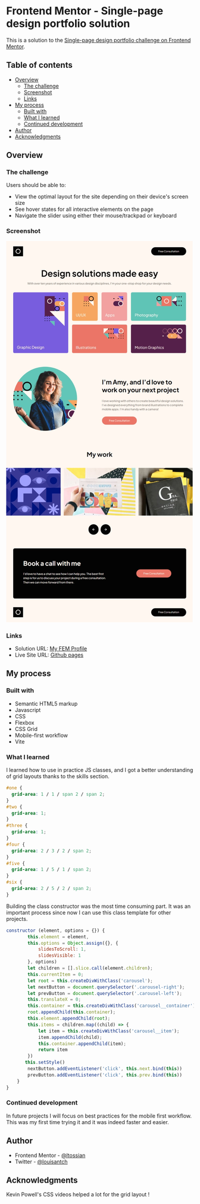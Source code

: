 # Frontend Mentor - Single-page design portfolio solution

This is a solution to the [Single-page design portfolio challenge on Frontend Mentor](https://www.frontendmentor.io/challenges/singlepage-design-portfolio-2MMhyhfKVo).

## Table of contents

- [Overview](#overview)
  - [The challenge](#the-challenge)
  - [Screenshot](#screenshot)
  - [Links](#links)
- [My process](#my-process)
  - [Built with](#built-with)
  - [What I learned](#what-i-learned)
  - [Continued development](#continued-development)
- [Author](#author)
- [Acknowledgments](#acknowledgments)

## Overview

### The challenge

Users should be able to:

- View the optimal layout for the site depending on their device's screen size
- See hover states for all interactive elements on the page
- Navigate the slider using either their mouse/trackpad or keyboard

### Screenshot

![](./assets/Capture%20web_14-9-2022_203843_127.0.0.1.jpeg)

### Links

- Solution URL: [My FEM Profile](https://your-solution-url.com)
- Live Site URL: [Github pages](https://ltossian.github.io/fem-portfolio-page/)

## My process

### Built with

- Semantic HTML5 markup
- Javascript
- CSS
- Flexbox
- CSS Grid
- Mobile-first workflow
- Vite

### What I learned

I learned how to use in practice JS classes, and I got a better understanding of grid layouts thanks to the skills section.

```css
#one {
  grid-area: 1 / 1 / span 2 / span 2;
}
#two {
  grid-area: 1;
}
#three {
  grid-area: 1;
}
#four {
  grid-area: 2 / 3 / 2 / span 2;
}
#five {
  grid-area: 1 / 5 / 1 / span 2;
}
#six {
  grid-area: 2 / 5 / 2 / span 2;
}
```
Building the class constructor was the most time consuming part. It was an important process since now I can use this class template for other projects. 

```js
constructor (element, options = {}) {
        this.element = element,
        this.options = Object.assign({}, {
            slidesToScroll: 1,
            slidesVisible: 1
        }, options)
        let children = [].slice.call(element.children);
        this.currentItem = 0;
        let root = this.createDivWithClass('carousel');
        let nextButton = document.querySelector('.carousel-right');
        let prevButton = document.querySelector('.carousel-left');
        this.translateX = 0;
        this.container = this.createDivWithClass('carousel__container');
        root.appendChild(this.container);
        this.element.appendChild(root);
        this.items = children.map((child) => {
            let item = this.createDivWithClass('carousel__item');
            item.appendChild(child);
            this.container.appendChild(item);
            return item
        })
       this.setStyle()
        nextButton.addEventListener('click', this.next.bind(this))
        prevButton.addEventListener('click', this.prev.bind(this))    
    }
}
```

### Continued development

In future projects I will focus on best practices for the mobile first workflow. This was my first time trying it and it was indeed faster and easier.


## Author

- Frontend Mentor - [@ltossian](https://www.frontendmentor.io/profile/ltossian)
- Twitter - [@louisantch](https://www.twitter.com/louisantch)


## Acknowledgments

Kevin Powell's CSS videos helped a lot for the grid layout !
